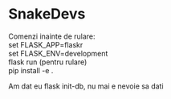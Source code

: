# SnakeDevs

Comenzi inainte de rulare: <br />
set FLASK_APP=flaskr <br />
set FLASK_ENV=development<br />
flask run (pentru rulare) <br />
pip install -e .<br />


Am dat eu flask init-db, nu mai e nevoie sa dati <br />
